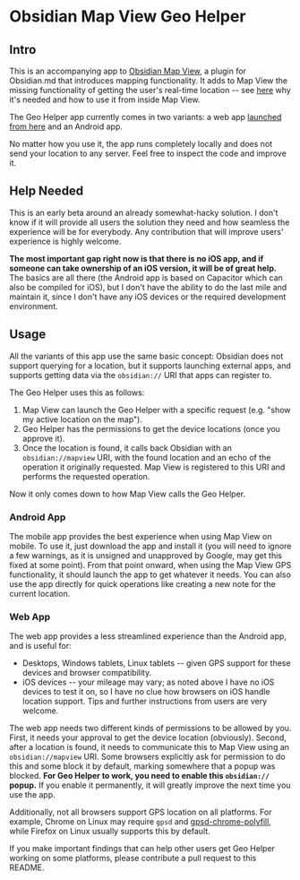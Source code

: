 # Obsidian Map View Geo Helper

## Intro

This is an accompanying app to [Obsidian Map View](https://github.com/esm7/obsidian-map-view), a plugin for Obsidian.md that introduces mapping functionality.
It adds to Map View the missing functionality of getting the user's real-time location -- see [here](https://github.com/esm7/obsidian-map-view#gps-location-support) why it's needed and how to use it from inside Map View.

The Geo Helper app currently comes in two variants: a web app [launched from here](https://esm7.github.io/obsidian-geo-helper) and an Android app.

No matter how you use it, the app runs completely locally and does not send your location to any server.
Feel free to inspect the code and improve it.

## Help Needed

This is an early beta around an already somewhat-hacky solution.
I don't know if it will provide all users the solution they need and how seamless the experience will be for everybody.
Any contribution that will improve users' experience is highly welcome.

**The most important gap right now is that there is no iOS app, and if someone can take ownership of an iOS version, it will be of great help.** The basics are all there (the Android app is based on Capacitor which can also be compiled for iOS), but I don't have the ability to do the last mile and maintain it, since I don't have any iOS devices or the required development environment.

## Usage

All the variants of this app use the same basic concept: Obsidian does not support querying for a location, but it supports launching external apps, and supports getting data via the `obsidian://` URI that apps can register to.

The Geo Helper uses this as follows:

1. Map View can launch the Geo Helper with a specific request (e.g. "show my active location on the map").
2. Geo Helper has the permissions to get the device locations (once you approve it).
3. Once the location is found, it calls back Obsidian with an `obsidian://mapview` URI, with the found location and an echo of the operation it originally requested. Map View is registered to this URI and performs the requested operation.

Now it only comes down to how Map View calls the Geo Helper.

### Android App

The mobile app provides the best experience when using Map View on mobile.
To use it, just download the app and install it (you will need to ignore a few warnings, as it is unsigned and unapproved by Google, may get this fixed at some point).
From that point onward, when using the Map View GPS functionality, it should launch the app to get whatever it needs.
You can also use the app directly for quick operations like creating a new note for the current location.

### Web App

The web app provides a less streamlined experience than the Android app, and is useful for:

- Desktops, Windows tablets, Linux tablets -- given GPS support for these devices and browser compatibility.
- iOS devices -- your mileage may vary; as noted above I have no iOS devices to test it on, so I have no clue how browsers on iOS handle location support. Tips and further instructions from users are very welcome.

The web app needs two different kinds of permissions to be allowed by you.
First, it needs your approval to get the device location (obviously).
Second, after a location is found, it needs to communicate this to Map View using an `obsidian://mapview` URI. Some browsers explicitly ask for permission to do this and some block it by default, marking somewhere that a popup was blocked. **For Geo Helper to work, you need to enable this `obsidian://` popup.** If you enable it permanently, it will greatly improve the next time you use the app.

Additionally, not all browsers support GPS location on all platforms.
For example, Chrome on Linux may require `gpsd` and [gpsd-chrome-polyfill](https://github.com/micolous/gpsd-chrome-polyfill), while Firefox on Linux usually supports this by default.

If you make important findings that can help other users get Geo Helper working on some platforms, please contribute a pull request to this README.

